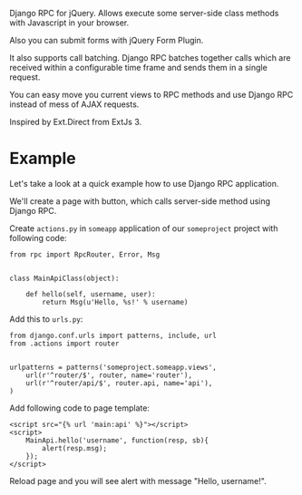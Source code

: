 Django RPC for jQuery. Allows execute some server-side class methods with Javascript in your browser.

Also you can submit forms with jQuery Form Plugin.

It also supports call batching. Django RPC batches together calls which are received within a configurable time frame and sends them in a single request.

You can easy move you current views to RPC methods and use Django RPC instead of mess of AJAX requests.

Inspired by Ext.Direct from ExtJs 3.


Example
=======

Let's take a look at a quick example how to use Django RPC application.

We'll create a page with button, which calls server-side method using Django RPC.

Create `actions.py` in `someapp` application of our `someproject` project with following code:

    from rpc import RpcRouter, Error, Msg


    class MainApiClass(object):

        def hello(self, username, user):
            return Msg(u'Hello, %s!' % username)

Add this to `urls.py`:

    from django.conf.urls import patterns, include, url
    from .actions import router


    urlpatterns = patterns('someproject.someapp.views',
        url(r'^router/$', router, name='router'),
        url(r'^router/api/$', router.api, name='api'),
    )

Add following code to page template:

    <script src="{% url 'main:api' %}"></script>
    <script>
        MainApi.hello('username', function(resp, sb){
            alert(resp.msg);
        });
    </script>

Reload page and you will see alert with message "Hello, username!".
